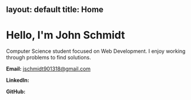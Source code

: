 layout: default
title: Home
---

# Hello, I'm **John Schmidt**
Computer Science student focused on Web Development. I enjoy working through problems to find solutions. 

**Email:**
[jschmidt901318@gmail.com](mailto:jschmidt901318@gmail.com)

**LinkedIn:**

**GitHub:**